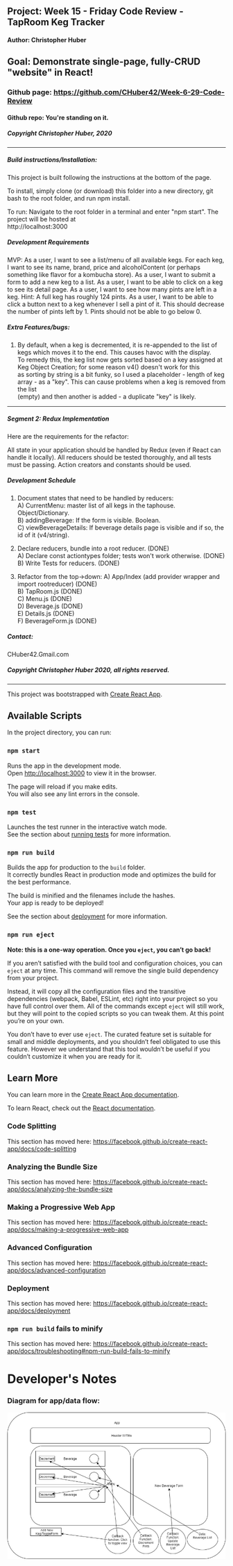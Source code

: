 ## Project: **Week 15 - Friday Code Review - TapRoom Keg Tracker**
#### Author: **Christopher Huber**
## Goal: Demonstrate single-page, fully-CRUD "website" in React!

### Github page: https://github.com/CHuber42/Week-6-29-Code-Review
#### Github repo: You're standing on it.
##### Copyright Christopher Huber, 2020

<hr/>
         
##### Build instructions/Installation: 

This project is built following the instructions at the bottom of the page.

To install, simply clone (or download) this folder into a new directory, git bash to the root folder,
and run npm install.  

To run: Navigate to the root folder in a terminal and enter "npm start". The project will be hosted at   
http://localhost:3000

##### Development Requirements

MVP:  As a user, I want to see a list/menu of all available kegs. For each keg, I want to see its name, brand, price and alcoholContent (or perhaps something like flavor for a kombucha store).
As a user, I want to submit a form to add a new keg to a list.
As a user, I want to be able to click on a keg to see its detail page.
As a user, I want to see how many pints are left in a keg. Hint: A full keg has roughly 124 pints.
As a user, I want to be able to click a button next to a keg whenever I sell a pint of it. This should decrease the number of pints left by 1. Pints should not be able to go below 0.

##### Extra Features/bugs:  
1. By default, when a keg is decremented, it is re-appended to the list of kegs which moves it to the end. This causes havoc with the display.  
To remedy this, the keg list now gets sorted based on a key assigned at Keg Object Creation; for some reason v4() doesn't work for this   
as sorting by string is a bit funky, so I used a placeholder - length of keg array - as a "key". This can cause problems when a keg is removed from the list  
(empty) and then another is added - a duplicate "key" is likely.

<hr/>

##### Segment 2: Redux Implementation

Here are the requirements for the refactor:

All state in your application should be handled by Redux (even if React can handle it locally).
All reducers should be tested thoroughly, and all tests must be passing.
Action creators and constants should be used.

##### Development Schedule

1. Document states that need to be handled by reducers:  
A) CurrentMenu: master list of all kegs in the taphouse. Object/Dictionary.  
B) addingBeverage: If the form is visible. Boolean.  
C) viewBeverageDetails: If beverage details page is visible and if so, the id of it (v4/string).

2. Declare reducers, bundle into a root reducer. (DONE)  
A) Declare const actiontypes folder; tests won't work otherwise. (DONE)  
B) Write Tests for reducers.  (DONE)  

3. Refactor from the top->down:
A) App/Index (add provider wrapper and import rootreducer) (DONE)  
B) TapRoom.js (DONE)  
C) Menu.js (DONE)  
D) Beverage.js (DONE)  
E) Details.js (DONE)  
F) BeverageForm.js (DONE)  

##### _Contact_:

CHuber42.Gmail.com

##### _Copyright Christopher Huber 2020, all rights reserved._

<hr/>

This project was bootstrapped with [Create React App](https://github.com/facebook/create-react-app).

## Available Scripts

In the project directory, you can run:

### `npm start`

Runs the app in the development mode.<br />
Open [http://localhost:3000](http://localhost:3000) to view it in the browser.

The page will reload if you make edits.<br />
You will also see any lint errors in the console.

### `npm test`

Launches the test runner in the interactive watch mode.<br />
See the section about [running tests](https://facebook.github.io/create-react-app/docs/running-tests) for more information.

### `npm run build`

Builds the app for production to the `build` folder.<br />
It correctly bundles React in production mode and optimizes the build for the best performance.

The build is minified and the filenames include the hashes.<br />
Your app is ready to be deployed!

See the section about [deployment](https://facebook.github.io/create-react-app/docs/deployment) for more information.

### `npm run eject`

**Note: this is a one-way operation. Once you `eject`, you can’t go back!**

If you aren’t satisfied with the build tool and configuration choices, you can `eject` at any time. This command will remove the single build dependency from your project.

Instead, it will copy all the configuration files and the transitive dependencies (webpack, Babel, ESLint, etc) right into your project so you have full control over them. All of the commands except `eject` will still work, but they will point to the copied scripts so you can tweak them. At this point you’re on your own.

You don’t have to ever use `eject`. The curated feature set is suitable for small and middle deployments, and you shouldn’t feel obligated to use this feature. However we understand that this tool wouldn’t be useful if you couldn’t customize it when you are ready for it.

## Learn More

You can learn more in the [Create React App documentation](https://facebook.github.io/create-react-app/docs/getting-started).

To learn React, check out the [React documentation](https://reactjs.org/).

### Code Splitting

This section has moved here: https://facebook.github.io/create-react-app/docs/code-splitting

### Analyzing the Bundle Size

This section has moved here: https://facebook.github.io/create-react-app/docs/analyzing-the-bundle-size

### Making a Progressive Web App

This section has moved here: https://facebook.github.io/create-react-app/docs/making-a-progressive-web-app

### Advanced Configuration

This section has moved here: https://facebook.github.io/create-react-app/docs/advanced-configuration

### Deployment

This section has moved here: https://facebook.github.io/create-react-app/docs/deployment

### `npm run build` fails to minify

This section has moved here: https://facebook.github.io/create-react-app/docs/troubleshooting#npm-run-build-fails-to-minify


# Developer's Notes
### Diagram for app/data flow:

 
 ![Dataflow Diagram](/taproom-diagram.jpg)


